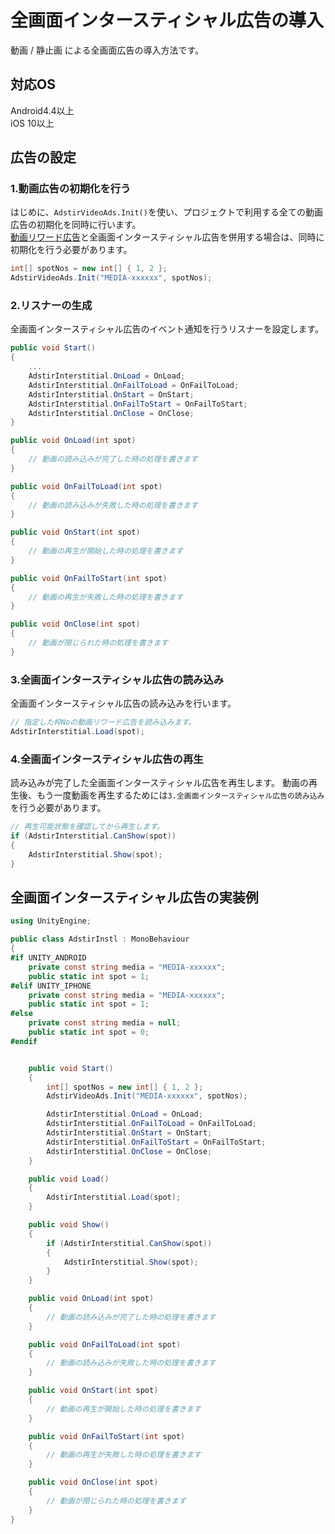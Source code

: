 # 全画面インタースティシャル広告の導入

動画 / 静止画 による全画面広告の導入方法です。

## 対応OS

Android4.4以上  
iOS 10以上

## 広告の設定

### 1.動画広告の初期化を行う

はじめに、`AdstirVideoAds.Init()`を使い、プロジェクトで利用する全ての動画広告の初期化を同時に行います。  
[動画リワード広告](reward/index.md)と全画面インタースティシャル広告を併用する場合は、同時に初期化を行う必要があります。

```c#
int[] spotNos = new int[] { 1, 2 };
AdstirVideoAds.Init("MEDIA-xxxxxx", spotNos);
```

### 2.リスナーの生成

全画面インタースティシャル広告のイベント通知を行うリスナーを設定します。

```c# hl_lines="1 2 3 9"
public void Start()
{
    ...
    AdstirInterstitial.OnLoad = OnLoad;
    AdstirInterstitial.OnFailToLoad = OnFailToLoad;
    AdstirInterstitial.OnStart = OnStart;
    AdstirInterstitial.OnFailToStart = OnFailToStart;
    AdstirInterstitial.OnClose = OnClose;
}

public void OnLoad(int spot)
{
    // 動画の読み込みが完了した時の処理を書きます
}

public void OnFailToLoad(int spot)
{
    // 動画の読み込みが失敗した時の処理を書きます
}

public void OnStart(int spot)
{
    // 動画の再生が開始した時の処理を書きます
}

public void OnFailToStart(int spot)
{
    // 動画の再生が失敗した時の処理を書きます
}

public void OnClose(int spot)
{
    // 動画が閉じられた時の処理を書きます
}
```

### 3.全画面インタースティシャル広告の読み込み

全画面インタースティシャル広告の読み込みを行います。

```c#
// 指定した枠Noの動画リワード広告を読み込みます。
AdstirInterstitial.Load(spot);
```


### 4.全画面インタースティシャル広告の再生

読み込みが完了した全画面インタースティシャル広告を再生します。
動画の再生後、もう一度動画を再生するためには`3.全画面インタースティシャル広告の読み込み`を行う必要があります。

```c#
// 再生可能状態を確認してから再生します。
if (AdstirInterstitial.CanShow(spot))
{
    AdstirInterstitial.Show(spot);
}
```
## 全画面インタースティシャル広告の実装例


```c#
using UnityEngine;

public class AdstirInstl : MonoBehaviour
{
#if UNITY_ANDROID
    private const string media = "MEDIA-xxxxxx";
    public static int spot = 1;
#elif UNITY_IPHONE
    private const string media = "MEDIA-xxxxxx";
    public static int spot = 1;
#else
    private const string media = null;
    public static int spot = 0;
#endif


    public void Start()
    {
        int[] spotNos = new int[] { 1, 2 };
        AdstirVideoAds.Init("MEDIA-xxxxxx", spotNos);

        AdstirInterstitial.OnLoad = OnLoad;
        AdstirInterstitial.OnFailToLoad = OnFailToLoad;
        AdstirInterstitial.OnStart = OnStart;
        AdstirInterstitial.OnFailToStart = OnFailToStart;
        AdstirInterstitial.OnClose = OnClose;
    }

    public void Load()
    {
        AdstirInterstitial.Load(spot);
    }

    public void Show()
    {
        if (AdstirInterstitial.CanShow(spot))
        {
            AdstirInterstitial.Show(spot);
        }
    }

    public void OnLoad(int spot)
    {
        // 動画の読み込みが完了した時の処理を書きます
    }

    public void OnFailToLoad(int spot)
    {
        // 動画の読み込みが失敗した時の処理を書きます
    }

    public void OnStart(int spot)
    {
        // 動画の再生が開始した時の処理を書きます
    }

    public void OnFailToStart(int spot)
    {
        // 動画の再生が失敗した時の処理を書きます
    }

    public void OnClose(int spot)
    {
        // 動画が閉じられた時の処理を書きます
    }
}
```

